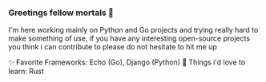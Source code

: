 ### Greetings fellow mortals 👋
I'm here working mainly on Python and Go projects and trying really hard to make something of use, if you have any interesting open-source projects you think i can contribute to please do not hesitate to hit me up

✨ Favorite Frameworks: Echo (Go), Django (Python)
🌱 Things i'd love to learn: Rust
